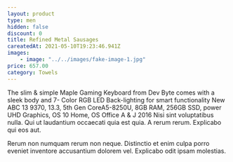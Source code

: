 ```yaml
---
layout: product
type: men
hidden: false
discount: 0
title: Refined Metal Sausages
careatedAt: 2021-05-10T19:23:46.941Z
images:
    - image: "../../images/fake-image-1.jpg"
price: 657.00
category: Towels
---
```

The slim & simple Maple Gaming Keyboard from Dev Byte comes with a sleek body and 7- Color RGB LED Back-lighting for smart functionality
New ABC 13 9370, 13.3, 5th Gen CoreA5-8250U, 8GB RAM, 256GB SSD, power UHD Graphics, OS 10 Home, OS Office A & J 2016
Nisi sint voluptatibus nulla. Qui ut laudantium occaecati quia est quia. A rerum rerum. Explicabo qui eos aut.
 Rerum non numquam rerum non neque. Distinctio et enim culpa porro eveniet inventore accusantium dolorem vel. Explicabo odit ipsam molestias.
